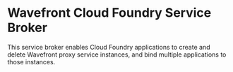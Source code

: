 # Wavefront Cloud Foundry Service Broker

This service broker enables Cloud Foundry applications to create and delete Wavefront proxy service instances, and bind multiple applications to those instances.
